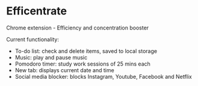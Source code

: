 # Efficentrate
Chrome extension - Efficiency and concentration booster

Current functionality:
- To-do list: check and delete items, saved to local storage
- Music: play and pause music
- Pomodoro timer: study work sessions of 25 mins each
- New tab: displays current date and time
- Social media blocker: blocks Instagram, Youtube, Facebook and Netflix
